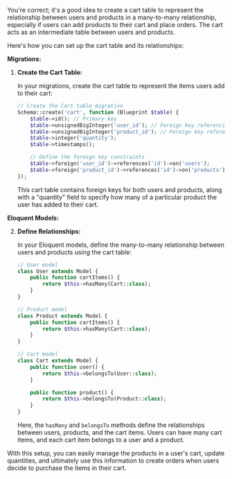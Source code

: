 You're correct; it's a good idea to create a cart table to represent the relationship between users and products in a many-to-many relationship, especially if users can add products to their cart and place orders. The cart acts as an intermediate table between users and products.

Here's how you can set up the cart table and its relationships:

**Migrations:**

1. **Create the Cart Table:**

   In your migrations, create the cart table to represent the items users add to their cart:

   ```php
   // Create the Cart table migration
   Schema::create('cart', function (Blueprint $table) {
       $table->id(); // Primary key
       $table->unsignedBigInteger('user_id'); // Foreign key referencing 'users' table
       $table->unsignedBigInteger('product_id'); // Foreign key referencing 'products' table
       $table->integer('quantity');
       $table->timestamps();

       // Define the foreign key constraints
       $table->foreign('user_id')->references('id')->on('users');
       $table->foreign('product_id')->references('id')->on('products');
   });
   ```

   This cart table contains foreign keys for both users and products, along with a "quantity" field to specify how many of a particular product the user has added to their cart.

**Eloquent Models:**

2. **Define Relationships:**

   In your Eloquent models, define the many-to-many relationship between users and products using the cart table:

   ```php
   // User model
   class User extends Model {
       public function cartItems() {
           return $this->hasMany(Cart::class);
       }
   }

   // Product model
   class Product extends Model {
       public function cartItems() {
           return $this->hasMany(Cart::class);
       }
   }

   // Cart model
   class Cart extends Model {
       public function user() {
           return $this->belongsTo(User::class);
       }

       public function product() {
           return $this->belongsTo(Product::class);
       }
   }
   ```

   Here, the `hasMany` and `belongsTo` methods define the relationships between users, products, and the cart items. Users can have many cart items, and each cart item belongs to a user and a product.

With this setup, you can easily manage the products in a user's cart, update quantities, and ultimately use this information to create orders when users decide to purchase the items in their cart.
